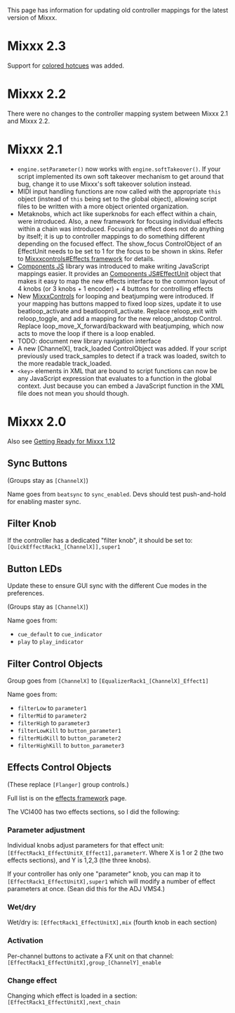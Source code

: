 This page has information for updating old controller mappings for the
latest version of Mixxx.

# Mixxx 2.3

Support for [colored hotcues](MIDI%20scripting#color%20API) was added.

# Mixxx 2.2

There were no changes to the controller mapping system between Mixxx 2.1
and Mixxx 2.2.

# Mixxx 2.1

  - `engine.setParameter()` now works with `engine.softTakeover()`. If
    your script implemented its own soft takeover mechanism to get
    around that bug, change it to use Mixxx's soft takeover solution
    instead.
  - MIDI input handling functions are now called with the appropriate
    `this` object (instead of `this` being set to the global object),
    allowing script files to be written with a more object oriented
    organization.
  - Metaknobs, which act like superknobs for each effect within a chain,
    were introduced. Also, a new framework for focusing individual
    effects within a chain was introduced. Focusing an effect does not
    do anything by itself; it is up to controller mappings to do
    something different depending on the focused effect. The show\_focus
    ControlObject of an EffectUnit needs to be set to 1 for the focus to
    be shown in skins. Refer to [Mixxxcontrols\#Effects
    framework](Mixxxcontrols#Effects%20framework) for details.
  - [Components JS](Components%20JS) library was introduced to make
    writing JavaScript mappings easier. It provides an [Components
    JS\#EffectUnit](Components%20JS#EffectUnit) object that makes it
    easy to map the new effects interface to the common layout of 4
    knobs (or 3 knobs + 1 encoder) + 4 buttons for controlling effects
  - New [MixxxControls](MixxxControls) for looping and beatjumping were
    introduced. If your mapping has buttons mapped to fixed loop sizes,
    update it to use beatloop\_activate and beatlooproll\_activate.
    Replace reloop\_exit with reloop\_toggle, and add a mapping for the
    new reloop\_andstop Control. Replace loop\_move\_X\_forward/backward
    with beatjumping, which now acts to move the loop if there is a loop
    enabled.
  - TODO: document new library navigation interface
  - A new \[ChannelX\], track\_loaded ControlObject was added. If your
    script previously used track\_samples to detect if a track was
    loaded, switch to the more readable track\_loaded.
  - `<key>` elements in XML that are bound to script functions can now
    be any JavaScript expression that evaluates to a function in the
    global context. Just because you can embed a JavaScript function in
    the XML file does not mean you should though.

# Mixxx 2.0

Also see [Getting Ready for Mixxx 1.12](getting_ready_for_112)

## Sync Buttons

(Groups stay as `[ChannelX]`)

Name goes from `beatsync` to `sync_enabled`. Devs should test
push-and-hold for enabling master sync.

## Filter Knob

If the controller has a dedicated "filter knob", it should be set to:
`[QuickEffectRack1_[ChannelX]],super1`

## Button LEDs

Update these to ensure GUI sync with the different Cue modes in the
preferences.

(Groups stay as `[ChannelX]`)

Name goes from:

  - `cue_default` to `cue_indicator`
  - `play` to `play_indicator`

## Filter Control Objects

Group goes from `[ChannelX]` to `[EqualizerRack1_[ChannelX]_Effect1]`

Name goes from:

  - `filterLow` to `parameter1`
  - `filterMid` to `parameter2`
  - `filterHigh` to `parameter3`
  - `filterLowKill` to `button_parameter1`
  - `filterMidKill` to `button_parameter2`
  - `filterHighKill` to `button_parameter3`

## Effects Control Objects

(These replace `[Flanger]` group controls.)

Full list is on the [effects framework](effects_framework#controls)
page.

The VCI400 has two effects sections, so I did the following:

### Parameter adjustment

Individual knobs adjust parameters for that effect unit:
`[EffectRack1_EffectUnitX_Effect1],parameterY`. Where X is 1 or 2 (the
two effects sections), and Y is 1,2,3 (the three knobs).

If your controller has only one "parameter" knob, you can map it to
`[EffectRack1_EffectUnitX],super1` which will modify a number of effect
parameters at once. (Sean did this for the ADJ VMS4.)

### Wet/dry

Wet/dry is: `[EffectRack1_EffectUnitX],mix` (fourth knob in each
section)

### Activation

Per-channel buttons to activate a FX unit on that channel:
`[EffectRack1_EffectUnitX],group_[ChannelY]_enable`

### Change effect

Changing which effect is loaded in a section:
`[EffectRack1_EffectUnitX],next_chain`
